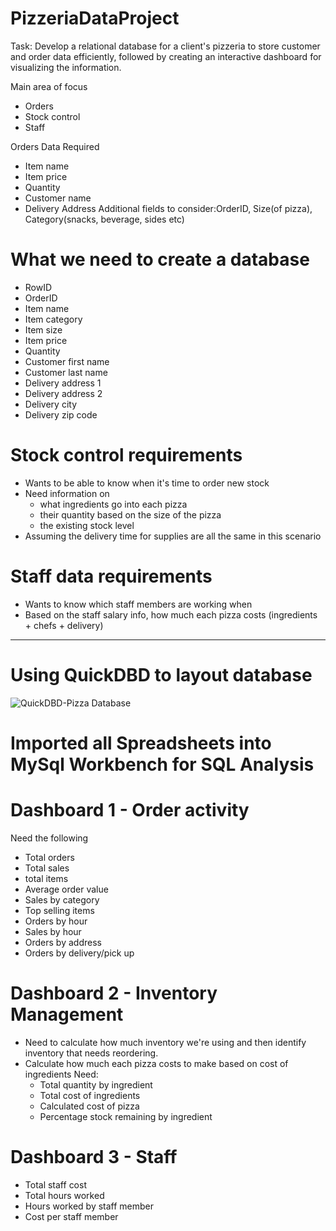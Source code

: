 # PizzeriaDataProject
Task: Develop a relational database for a client's pizzeria to store customer and order data efficiently, followed by creating an interactive dashboard for visualizing the information.

Main area of focus
- Orders
- Stock control
- Staff

Orders Data Required
- Item name
- Item price
- Quantity
- Customer name
- Delivery Address
Additional fields to consider:OrderID, Size(of pizza), Category(snacks, beverage, sides etc)


# What we need to create a database
- RowID
- OrderID
- Item name
- Item category
- Item size
- Item price
- Quantity
- Customer first name
- Customer last name
- Delivery address 1
- Delivery address 2
- Delivery city
- Delivery zip code

# Stock control requirements
- Wants to be able to know when it's time to order new stock
- Need information on
    - what ingredients go into each pizza
    - their quantity based on the size of the pizza
    - the existing stock level
- Assuming the delivery time for supplies are all the same in this scenario
# Staff data requirements
- Wants to know which staff members are working when
- Based on the staff salary info, how much each pizza costs (ingredients + chefs + delivery)
--------------------------------------------------------------------------------------------------
# Using QuickDBD to layout database

![QuickDBD-Pizza Database](https://github.com/wesleyhsin/PizzeriaDataProject/assets/156386124/867fc7be-6a35-44dc-b412-f2658f9b8115)

# Imported all Spreadsheets into MySql Workbench for SQL Analysis


# Dashboard 1 - Order activity
Need the following
- Total orders
- Total sales
- total items
- Average order value
- Sales by category
- Top selling items
- Orders by hour
- Sales by hour
- Orders by address
- Orders by delivery/pick up

# Dashboard 2 - Inventory Management
- Need to calculate how much inventory we're using and then identify inventory that needs reordering.
- Calculate how much each pizza costs to make based on cost of ingredients
Need:
    - Total quantity by ingredient
    - Total cost of ingredients
    - Calculated cost of pizza
    - Percentage stock remaining by ingredient

# Dashboard 3 - Staff
- Total staff cost
- Total hours worked
- Hours worked by staff member
- Cost per staff member
